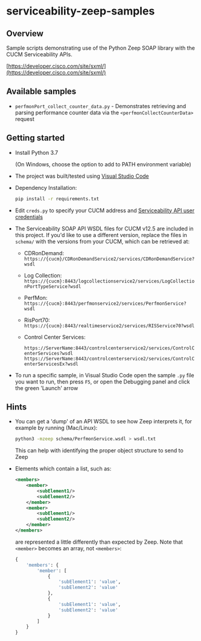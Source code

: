 # serviceability-zeep-samples

## Overview

Sample scripts demonstrating use of the Python Zeep SOAP library with the CUCM Serviceability APIs.

[https://developer.cisco.com/site/sxml/](https://developer.cisco.com/site/sxml/)

## Available samples

* `perfmonPort_collect_counter_data.py` - Demonstrates retrieving and parsing performance counter data via the `<perfmonCollectCounterData>` request

## Getting started

* Install Python 3.7

  (On Windows, choose the option to add to PATH environment variable)

* The project was built/tested using [Visual Studio Code](https://code.visualstudio.com/)

* Dependency Installation:

    ```bash
    pip install -r requirements.txt
    ```
  
* Edit `creds.py` to specify your CUCM address and [Serviceability API user credentials](https://d1nmyq4gcgsfi5.cloudfront.net/site/sxml/help/faq/#sec-1)

* The Serviceability SOAP API WSDL files for CUCM v12.5 are included in this project.  If you'd like to use a different version, replace the files in `schema/` with the versions from your CUCM, which can be retrieved at:

    * CDRonDemand: `https://{cucm}/CDRonDemandService2/services/CDRonDemandService?wsdl`

    * Log Collection: `https://{cucm}:8443/logcollectionservice2/services/LogCollectionPortTypeService?wsdl`

    * PerfMon: `https://{cucm}:8443/perfmonservice2/services/PerfmonService?wsdl`

    * RisPort70: `https://{cucm}:8443/realtimeservice2/services/RISService70?wsdl`

    * Control Center Services:
    
        `https://ServerName:8443/controlcenterservice2/services/ControlCenterServices?wsdl`  
        `https://ServerName:8443/controlcenterservice2/services/ControlCenterServicesEx?wsdl`

* To run a specific sample, in Visual Studio Code open the sample `.py` file you want to run, then press `F5`, or open the Debugging panel and click the green 'Launch' arrow

## Hints

* You can get a 'dump' of an API WSDL to see how Zeep interprets it, for example by running (Mac/Linux):

    ```bash
    python3 -mzeep schema/PerfmonService.wsdl > wsdl.txt
    ```

    This can help with identifying the proper object structure to send to Zeep

* Elements which contain a list, such as:

    ```xml
    <members>
        <member>
            <subElement1/>
            <subElement2/>
        </member>
        <member>
            <subElement1/>
            <subElement2/>
        </member>
    </members>
    ```

    are represented a little differently than expected by Zeep.  Note that `<member>` becomes an array, not `<members>`:

    ```python
    {
        'members': {
            'member': [
                {
                    'subElement1': 'value',
                    'subElement2': 'value'
                },
                {
                    'subElement1': 'value',
                    'subElement2': 'value'
                }
            ]
        }
    }
    ```
